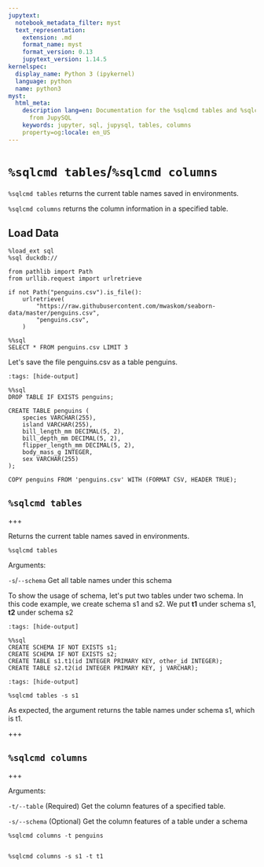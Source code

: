 ```yaml
---
jupytext:
  notebook_metadata_filter: myst
  text_representation:
    extension: .md
    format_name: myst
    format_version: 0.13
    jupytext_version: 1.14.5
kernelspec:
  display_name: Python 3 (ipykernel)
  language: python
  name: python3
myst:
  html_meta:
    description lang=en: Documentation for the %sqlcmd tables and %sqlcmd columns
      from JupySQL
    keywords: jupyter, sql, jupysql, tables, columns
    property=og:locale: en_US
---
```


# `%sqlcmd tables`/`%sqlcmd columns`

`%sqlcmd tables` returns the current table names saved in environments.

`%sqlcmd columns` returns the column information in a specified table.

## Load Data

```{code-cell} ipython3
%load_ext sql
%sql duckdb://
```

```{code-cell} ipython3
from pathlib import Path
from urllib.request import urlretrieve

if not Path("penguins.csv").is_file():
    urlretrieve(
        "https://raw.githubusercontent.com/mwaskom/seaborn-data/master/penguins.csv",
        "penguins.csv",
    )
```

```{code-cell} ipython3
%%sql
SELECT * FROM penguins.csv LIMIT 3
```

Let's save the file penguins.csv as a table penguins.

```{code-cell} ipython3
:tags: [hide-output]

%%sql 
DROP TABLE IF EXISTS penguins;

CREATE TABLE penguins (
    species VARCHAR(255),
    island VARCHAR(255),
    bill_length_mm DECIMAL(5, 2),
    bill_depth_mm DECIMAL(5, 2),
    flipper_length_mm DECIMAL(5, 2),
    body_mass_g INTEGER,
    sex VARCHAR(255)
);

COPY penguins FROM 'penguins.csv' WITH (FORMAT CSV, HEADER TRUE);
```

## `%sqlcmd tables`

+++

Returns the current table names saved in environments.

```{code-cell} ipython3
%sqlcmd tables
```

Arguments:

`-s`/`--schema` Get all table names under this schema 

To show the usage of schema, let's put two tables under two schema.
In this code example, we create schema s1 and s2. We put **t1** under schema s1, **t2** under schema s2

```{code-cell} ipython3
:tags: [hide-output]

%%sql
CREATE SCHEMA IF NOT EXISTS s1;
CREATE SCHEMA IF NOT EXISTS s2;
CREATE TABLE s1.t1(id INTEGER PRIMARY KEY, other_id INTEGER);
CREATE TABLE s2.t2(id INTEGER PRIMARY KEY, j VARCHAR);
```

```{code-cell} ipython3
:tags: [hide-output]

%sqlcmd tables -s s1
```

As expected, the argument returns the table names under schema s1, which is t1.

+++

## `%sqlcmd columns`

+++

Arguments:

`-t/--table` (Required) Get the column features of a specified table. 

`-s/--schema` (Optional) Get the column features of a table under a schema

```{code-cell} ipython3
%sqlcmd columns -t penguins
```

```{code-cell} ipython3

%sqlcmd columns -s s1 -t t1
```

